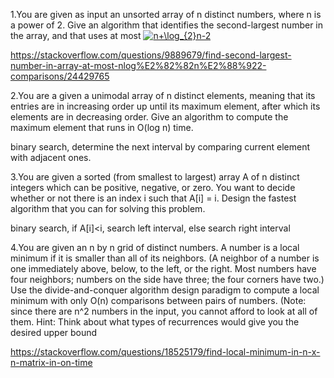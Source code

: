 1.You are given as input an unsorted array of n distinct numbers, where n is a power of 2. Give an algorithm that identifies the second-largest number in the array, and that uses at most
<a href="https://www.codecogs.com/eqnedit.php?latex=n&plus;\log_{2}n-2" target="_blank"><img src="https://latex.codecogs.com/gif.latex?n&plus;\log_{2}n-2" title="n+\log_{2}n-2" /></a>

https://stackoverflow.com/questions/9889679/find-second-largest-number-in-array-at-most-nlog%E2%82%82n%E2%88%922-comparisons/24429765

2.You are a given a unimodal array of n distinct elements, meaning that its entries are in increasing order up until its maximum element, after which its elements are in decreasing order. Give an algorithm to compute the maximum element that runs in O(log n) time.

binary search, determine the next interval by comparing current element with adjacent ones.

3.You are given a sorted (from smallest to largest) array A of n distinct integers which can be positive, negative, or zero. You want to decide whether or not there is an index i such that A[i] = i. Design the fastest algorithm that you can for solving this problem.

binary search, if A[i]<i, search left interval, else search right interval

4.You are given an n by n grid of distinct numbers. A number is a local minimum if it is smaller than all of its neighbors. (A neighbor of a number is one immediately above, below, to the left, or the right. Most numbers have four neighbors; numbers on the side have three; the four corners have two.) Use the divide-and-conquer algorithm design paradigm to compute a local minimum with only O(n) comparisons between pairs of numbers. (Note: since there are n^2 numbers in the input, you cannot afford to look at all of them. Hint: Think about what types of recurrences would give you the desired upper bound

https://stackoverflow.com/questions/18525179/find-local-minimum-in-n-x-n-matrix-in-on-time
